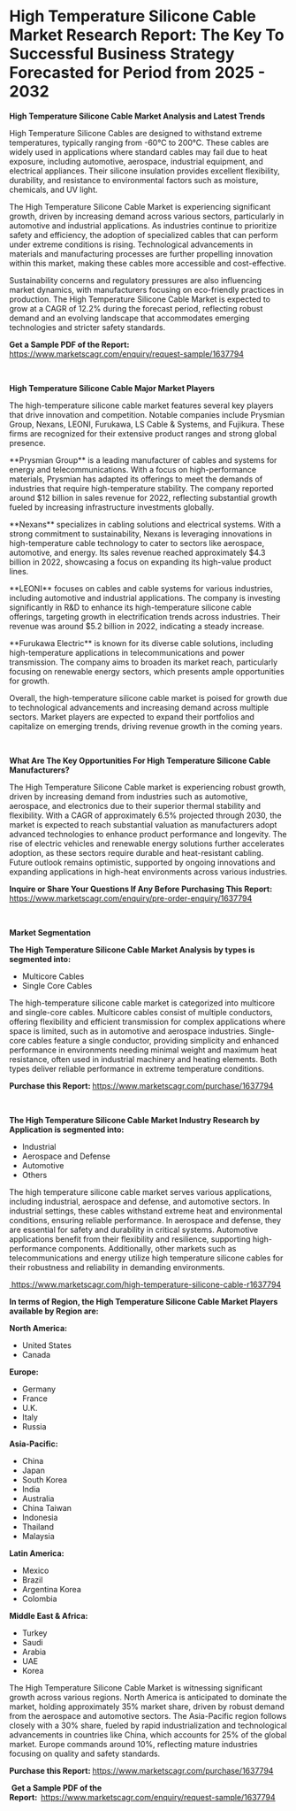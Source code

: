 <p><h1>High Temperature Silicone Cable Market Research Report: The Key To Successful Business Strategy Forecasted for Period from 2025 - 2032</h1></p><p><strong>High Temperature Silicone Cable Market Analysis and Latest Trends</strong></p>
<p><p>High Temperature Silicone Cables are designed to withstand extreme temperatures, typically ranging from -60°C to 200°C. These cables are widely used in applications where standard cables may fail due to heat exposure, including automotive, aerospace, industrial equipment, and electrical appliances. Their silicone insulation provides excellent flexibility, durability, and resistance to environmental factors such as moisture, chemicals, and UV light.</p><p>The High Temperature Silicone Cable Market is experiencing significant growth, driven by increasing demand across various sectors, particularly in automotive and industrial applications. As industries continue to prioritize safety and efficiency, the adoption of specialized cables that can perform under extreme conditions is rising. Technological advancements in materials and manufacturing processes are further propelling innovation within this market, making these cables more accessible and cost-effective.</p><p>Sustainability concerns and regulatory pressures are also influencing market dynamics, with manufacturers focusing on eco-friendly practices in production. The High Temperature Silicone Cable Market is expected to grow at a CAGR of 12.2% during the forecast period, reflecting robust demand and an evolving landscape that accommodates emerging technologies and stricter safety standards.</p></p>
<p><strong>Get a Sample PDF of the Report:&nbsp;</strong> <a href="https://www.marketscagr.com/enquiry/request-sample/1637794?utm_campaign=2483&utm_medium=2&utm_source=Github&utm_content=ia&utm_term=18042025&utm_id=high-temperature-silicone-cable">https://www.marketscagr.com/enquiry/request-sample/1637794</a></p>
<p>&nbsp;</p>
<p><strong>High Temperature Silicone Cable Major Market Players</strong></p>
<p><p>The high-temperature silicone cable market features several key players that drive innovation and competition. Notable companies include Prysmian Group, Nexans, LEONI, Furukawa, LS Cable & Systems, and Fujikura. These firms are recognized for their extensive product ranges and strong global presence.</p><p>**Prysmian Group** is a leading manufacturer of cables and systems for energy and telecommunications. With a focus on high-performance materials, Prysmian has adapted its offerings to meet the demands of industries that require high-temperature stability. The company reported around $12 billion in sales revenue for 2022, reflecting substantial growth fueled by increasing infrastructure investments globally.</p><p>**Nexans** specializes in cabling solutions and electrical systems. With a strong commitment to sustainability, Nexans is leveraging innovations in high-temperature cable technology to cater to sectors like aerospace, automotive, and energy. Its sales revenue reached approximately $4.3 billion in 2022, showcasing a focus on expanding its high-value product lines.</p><p>**LEONI** focuses on cables and cable systems for various industries, including automotive and industrial applications. The company is investing significantly in R&D to enhance its high-temperature silicone cable offerings, targeting growth in electrification trends across industries. Their revenue was around $5.2 billion in 2022, indicating a steady increase.</p><p>**Furukawa Electric** is known for its diverse cable solutions, including high-temperature applications in telecommunications and power transmission. The company aims to broaden its market reach, particularly focusing on renewable energy sectors, which presents ample opportunities for growth.</p><p>Overall, the high-temperature silicone cable market is poised for growth due to technological advancements and increasing demand across multiple sectors. Market players are expected to expand their portfolios and capitalize on emerging trends, driving revenue growth in the coming years.</p></p>
<p>&nbsp;</p>
<p><strong>What Are The Key Opportunities For High Temperature Silicone Cable Manufacturers?</strong></p>
<p><p>The High Temperature Silicone Cable market is experiencing robust growth, driven by increasing demand from industries such as automotive, aerospace, and electronics due to their superior thermal stability and flexibility. With a CAGR of approximately 6.5% projected through 2030, the market is expected to reach substantial valuation as manufacturers adopt advanced technologies to enhance product performance and longevity. The rise of electric vehicles and renewable energy solutions further accelerates adoption, as these sectors require durable and heat-resistant cabling. Future outlook remains optimistic, supported by ongoing innovations and expanding applications in high-heat environments across various industries.</p></p>
<p><strong>Inquire or Share Your Questions If Any Before Purchasing This Report:</strong> <a href="https://www.marketscagr.com/enquiry/pre-order-enquiry/1637794?utm_campaign=2483&utm_medium=2&utm_source=Github&utm_content=ia&utm_term=18042025&utm_id=high-temperature-silicone-cable">https://www.marketscagr.com/enquiry/pre-order-enquiry/1637794</a></p>
<p>&nbsp;</p>
<p><strong>Market Segmentation</strong></p>
<p><strong>The High Temperature Silicone Cable Market Analysis by types is segmented into:</strong></p>
<p><ul><li>Multicore Cables</li><li>Single Core Cables</li></ul></p>
<p><p>The high-temperature silicone cable market is categorized into multicore and single-core cables. Multicore cables consist of multiple conductors, offering flexibility and efficient transmission for complex applications where space is limited, such as in automotive and aerospace industries. Single-core cables feature a single conductor, providing simplicity and enhanced performance in environments needing minimal weight and maximum heat resistance, often used in industrial machinery and heating elements. Both types deliver reliable performance in extreme temperature conditions.</p></p>
<p><strong>Purchase this Report:&nbsp;</strong><a href="https://www.marketscagr.com/purchase/1637794?utm_campaign=2483&utm_medium=2&utm_source=Github&utm_content=ia&utm_term=18042025&utm_id=high-temperature-silicone-cable">https://www.marketscagr.com/purchase/1637794</a></p>
<p>&nbsp;</p>
<p><strong>The High Temperature Silicone Cable Market Industry Research by Application is segmented into:</strong></p>
<p><ul><li>Industrial</li><li>Aerospace and Defense</li><li>Automotive</li><li>Others</li></ul></p>
<p><p>The high temperature silicone cable market serves various applications, including industrial, aerospace and defense, and automotive sectors. In industrial settings, these cables withstand extreme heat and environmental conditions, ensuring reliable performance. In aerospace and defense, they are essential for safety and durability in critical systems. Automotive applications benefit from their flexibility and resilience, supporting high-performance components. Additionally, other markets such as telecommunications and energy utilize high temperature silicone cables for their robustness and reliability in demanding environments.</p></p>
<p><a href="https://www.marketscagr.com/high-temperature-silicone-cable-r1637794?utm_campaign=2483&utm_medium=2&utm_source=Github&utm_content=ia&utm_term=18042025&utm_id=high-temperature-silicone-cable">&nbsp;https://www.marketscagr.com/high-temperature-silicone-cable-r1637794</a></p>
<p><strong>In terms of Region, the High Temperature Silicone Cable Market Players available by Region are:</strong></p>
<p>
    <p> <strong> North America: </strong>
        <ul>
            <li>United States</li>
            <li>Canada</li>
        </ul>
        </p> 
    <p> <strong> Europe: </strong>
        <ul>
            <li>Germany</li>
            <li>France</li>
            <li>U.K.</li>
            <li>Italy</li>
            <li>Russia</li>
        </ul>
        </p> 
    <p> <strong> Asia-Pacific: </strong>
        <ul>
            <li>China</li>
            <li>Japan</li>
            <li>South Korea</li>
            <li>India</li>
            <li>Australia</li>
            <li>China Taiwan</li>
            <li>Indonesia</li>
            <li>Thailand</li>
            <li>Malaysia</li>
        </ul>
        </p> 
    <p> <strong> Latin America: </strong>
        <ul>
            <li>Mexico</li>
            <li>Brazil</li>
            <li>Argentina Korea</li>
            <li>Colombia</li>
        </ul>
        </p> 
    <p> <strong> Middle East & Africa: </strong>
        <ul>
            <li>Turkey</li>
            <li>Saudi</li>
            <li>Arabia</li>
            <li>UAE</li>
            <li>Korea</li>
        </ul>
    </p>
    </p>
<p><p>The High Temperature Silicone Cable Market is witnessing significant growth across various regions. North America is anticipated to dominate the market, holding approximately 35% market share, driven by robust demand from the aerospace and automotive sectors. The Asia-Pacific region follows closely with a 30% share, fueled by rapid industrialization and technological advancements in countries like China, which accounts for 25% of the global market. Europe commands around 10%, reflecting mature industries focusing on quality and safety standards.</p></p>
<p><strong>Purchase this Report: </strong><a href="https://www.marketscagr.com/purchase/1637794?utm_campaign=2483&utm_medium=2&utm_source=Github&utm_content=ia&utm_term=18042025&utm_id=high-temperature-silicone-cable">https://www.marketscagr.com/purchase/1637794</a></p>
<p>&nbsp;<strong>Get a Sample PDF of the Report:&nbsp;&nbsp;</strong><a href="https://www.marketscagr.com/enquiry/request-sample/1637794?utm_campaign=2483&utm_medium=2&utm_source=Github&utm_content=ia&utm_term=18042025&utm_id=high-temperature-silicone-cable">https://www.marketscagr.com/enquiry/request-sample/1637794</a></p>
<p><strong></strong></p>
<p><p></p><p></p><p></p></p>